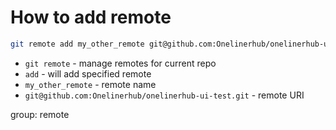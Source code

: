 # How to add remote

```bash
git remote add my_other_remote git@github.com:Onelinerhub/onelinerhub-ui-test.git

```

- `git remote` - manage remotes for current repo
- `add` - will add specified remote
- `my_other_remote` - remote name
- `git@github.com:Onelinerhub/onelinerhub-ui-test.git` - remote URI

group: remote



